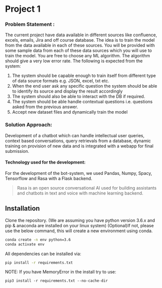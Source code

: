 # Project 1

### Problem Statement : 
The current project have data available in different sources like confluence, excels, emails, Jira and off course database. The idea is to train the model from the data available in each of these sources. You will be provided with some sample data from each of these data sources which you will use to train the model. You are free to choose any ML algorithm. The algorithm should give a very low error rate. The following is expected from the system:
 
1. The system should be capable enough to train itself from different type of data source formats e.g. JSON, excel, txt etc.
2. When the end user ask any specific question the system should be able to identify its source and display the result accordingly
3. The system should also be able to interact with the DB if required.
4. The system should be able handle contextual questions i.e. questions asked from the previous answer.
5. Accept new dataset files and dynamically train the model

### Solution Approach:
Development of a chatbot which can handle intellectual user queries, context based conversations, query retrievals from a database, dynamic training on provision of new data and is integrated with a webapp for final submission.

#### Technology used for the development:
For the development of the bot-system, we used Pandas, Numpy, Spacy, Tensorflow and Rasa with a Flask backend.
>Rasa is an open source conversational AI used for building assistants and chatbots in text and voice with machine learning backend.

## Installation

Clone the repository. (We are assuming you have python version 3.6.x and pip & anaconda are installed on your linux system)
(Optional)If not, please use the below command, this will create a new environment using conda.

```sh
conda create -n env python=3.6
conda activate env
```
All dependencies can be installed via:
```sh
pip install -r requirements.txt
```
NOTE: If you have MemoryError in the install try to use:
```
pip3 install -r requirements.txt --no-cache-dir
```
